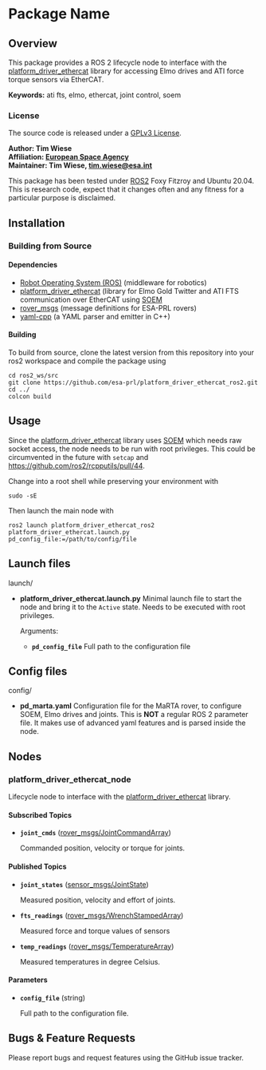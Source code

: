 # Package Name

## Overview

This package provides a ROS 2 lifecycle node to interface with the [platform_driver_ethercat] library for accessing Elmo drives and ATI force torque sensors via EtherCAT.

**Keywords:** ati fts, elmo, ethercat, joint control, soem

### License

The source code is released under a [GPLv3 License](https://www.gnu.org/licenses/gpl-3.0.en.html).

**Author: Tim Wiese<br />
Affiliation: [European Space Agency](https://www.esa.int/)<br />
Maintainer: Tim Wiese, tim.wiese@esa.int**

This package has been tested under [ROS2] Foxy Fitzroy and Ubuntu 20.04. This is research code, expect that it changes often and any fitness for a particular purpose is disclaimed.

## Installation

### Building from Source

#### Dependencies

- [Robot Operating System (ROS)](http://wiki.ros.org) (middleware for robotics)
- [platform_driver_ethercat] (library for Elmo Gold Twitter and ATI FTS communication over EtherCAT using [SOEM]
- [rover_msgs](https://github.com/esa-prl/rover_msgs) (message definitions for ESA-PRL rovers)
- [yaml-cpp](https://github.com/jbeder/yaml-cpp) (a YAML parser and emitter in C++)

#### Building

To build from source, clone the latest version from this repository into your ros2 workspace and compile the package using

	cd ros2_ws/src
	git clone https://github.com/esa-prl/platform_driver_ethercat_ros2.git
	cd ../
	colcon build

## Usage

Since the [platform_driver_ethercat] library uses [SOEM] which needs raw socket access, the node needs to be run with root privileges. This could be circumvented in the future with `setcap` and https://github.com/ros2/rcpputils/pull/44.

Change into a root shell while preserving your environment with

    sudo -sE

Then launch the main node with

	ros2 launch platform_driver_ethercat_ros2 platform_driver_ethercat.launch.py pd_config_file:=/path/to/config/file

## Launch files

launch/

* **platform_driver_ethercat.launch.py** Minimal launch file to start the node and bring it to the `Active` state. Needs to be executed with root privileges.

    Arguments:

    - **`pd_config_file`** Full path to the configuration file

## Config files

config/

* **pd_marta.yaml** Configuration file for the MaRTA rover, to configure SOEM, Elmo drives and joints. This is **NOT** a regular ROS 2 parameter file. It makes use of advanced yaml features and is parsed inside the node.

## Nodes

### platform_driver_ethercat_node

Lifecycle node to interface with the [platform_driver_ethercat] library.

#### Subscribed Topics

* **`joint_cmds`** ([rover_msgs/JointCommandArray](https://github.com/esa-prl/rover_msgs))

	Commanded position, velocity or torque for joints.

#### Published Topics

* **`joint_states`** ([sensor_msgs/JointState](http://docs.ros.org/melodic/api/sensor_msgs/html/msg/JointState.html))

	Measured position, velocity and effort of joints.

* **`fts_readings`** ([rover_msgs/WrenchStampedArray](https://github.com/esa-prl/rover_msgs))

	Measured force and torque values of sensors

* **`temp_readings`** ([rover_msgs/TemperatureArray](https://github.com/esa-prl/rover_msgs))

	Measured temperatures in degree Celsius.

#### Parameters

* **`config_file`** (string)

	Full path to the configuration file.

## Bugs & Feature Requests

Please report bugs and request features using the GitHub issue tracker.

[platform_driver_ethercat]: https://github.com/esa-prl/drivers-platform_driver_ethercat
[ROS2]: http://www.ros.org
[SOEM]: https://github.com/OpenEtherCATsociety/SOEM
